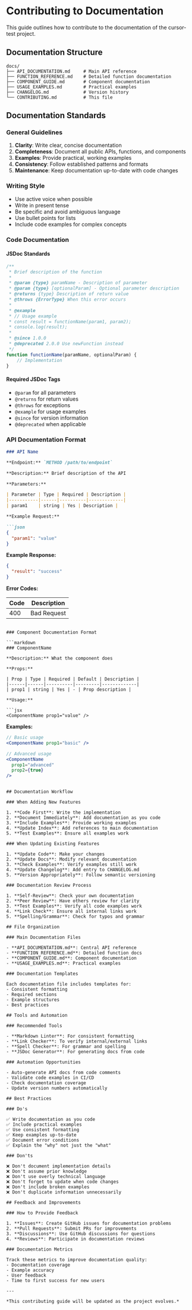 # Contributing to Documentation

This guide outlines how to contribute to the documentation of the cursor-test project.

## Documentation Structure

```
docs/
├── API_DOCUMENTATION.md     # Main API reference
├── FUNCTION_REFERENCE.md    # Detailed function documentation
├── COMPONENT_GUIDE.md       # Component documentation
├── USAGE_EXAMPLES.md        # Practical examples
├── CHANGELOG.md             # Version history
└── CONTRIBUTING.md          # This file
```

## Documentation Standards

### General Guidelines

1. **Clarity**: Write clear, concise documentation
2. **Completeness**: Document all public APIs, functions, and components
3. **Examples**: Provide practical, working examples
4. **Consistency**: Follow established patterns and formats
5. **Maintenance**: Keep documentation up-to-date with code changes

### Writing Style

- Use active voice when possible
- Write in present tense
- Be specific and avoid ambiguous language
- Use bullet points for lists
- Include code examples for complex concepts

### Code Documentation

#### JSDoc Standards

```javascript
/**
 * Brief description of the function
 * 
 * @param {type} paramName - Description of parameter
 * @param {type} [optionalParam] - Optional parameter description
 * @returns {type} Description of return value
 * @throws {ErrorType} When this error occurs
 * 
 * @example
 * // Usage example
 * const result = functionName(param1, param2);
 * console.log(result);
 * 
 * @since 1.0.0
 * @deprecated 2.0.0 Use newFunction instead
 */
function functionName(paramName, optionalParam) {
    // Implementation
}
```

#### Required JSDoc Tags

- `@param` for all parameters
- `@returns` for return values
- `@throws` for exceptions
- `@example` for usage examples
- `@since` for version information
- `@deprecated` when applicable

### API Documentation Format

```markdown
### API Name

**Endpoint:** `METHOD /path/to/endpoint`

**Description:** Brief description of the API

**Parameters:**

| Parameter | Type | Required | Description |
|-----------|------|----------|-------------|
| param1    | string | Yes | Description |

**Example Request:**

```json
{
  "param1": "value"
}
```

**Example Response:**

```json
{
  "result": "success"
}
```

**Error Codes:**

| Code | Description |
|------|-------------|
| 400  | Bad Request |
```

### Component Documentation Format

```markdown
### ComponentName

**Description:** What the component does

**Props:**

| Prop | Type | Required | Default | Description |
|------|------|----------|---------|-------------|
| prop1 | string | Yes | - | Prop description |

**Usage:**

```jsx
<ComponentName prop1="value" />
```

**Examples:**

```jsx
// Basic usage
<ComponentName prop1="basic" />

// Advanced usage  
<ComponentName 
  prop1="advanced"
  prop2={true}
/>
```
```

## Documentation Workflow

### When Adding New Features

1. **Code First**: Write the implementation
2. **Document Immediately**: Add documentation as you code
3. **Include Examples**: Provide working examples
4. **Update Index**: Add references to main documentation
5. **Test Examples**: Ensure all examples work

### When Updating Existing Features

1. **Update Code**: Make your changes
2. **Update Docs**: Modify relevant documentation
3. **Check Examples**: Verify examples still work
4. **Update Changelog**: Add entry to CHANGELOG.md
5. **Version Appropriately**: Follow semantic versioning

### Documentation Review Process

1. **Self-Review**: Check your own documentation
2. **Peer Review**: Have others review for clarity
3. **Test Examples**: Verify all code examples work
4. **Link Check**: Ensure all internal links work
5. **Spelling/Grammar**: Check for typos and grammar

## File Organization

### Main Documentation Files

- **API_DOCUMENTATION.md**: Central API reference
- **FUNCTION_REFERENCE.md**: Detailed function docs
- **COMPONENT_GUIDE.md**: Component documentation
- **USAGE_EXAMPLES.md**: Practical examples

### Documentation Templates

Each documentation file includes templates for:
- Consistent formatting
- Required sections
- Example structures
- Best practices

## Tools and Automation

### Recommended Tools

- **Markdown Linter**: For consistent formatting
- **Link Checker**: To verify internal/external links
- **Spell Checker**: For grammar and spelling
- **JSDoc Generator**: For generating docs from code

### Automation Opportunities

- Auto-generate API docs from code comments
- Validate code examples in CI/CD
- Check documentation coverage
- Update version numbers automatically

## Best Practices

### Do's

✅ Write documentation as you code
✅ Include practical examples
✅ Use consistent formatting
✅ Keep examples up-to-date
✅ Document error conditions
✅ Explain the "why" not just the "what"

### Don'ts

❌ Don't document implementation details
❌ Don't assume prior knowledge
❌ Don't use overly technical language
❌ Don't forget to update when code changes
❌ Don't include broken examples
❌ Don't duplicate information unnecessarily

## Feedback and Improvements

### How to Provide Feedback

1. **Issues**: Create GitHub issues for documentation problems
2. **Pull Requests**: Submit PRs for improvements
3. **Discussions**: Use GitHub discussions for questions
4. **Reviews**: Participate in documentation reviews

### Documentation Metrics

Track these metrics to improve documentation quality:
- Documentation coverage
- Example accuracy
- User feedback
- Time to first success for new users

---

*This contributing guide will be updated as the project evolves.*